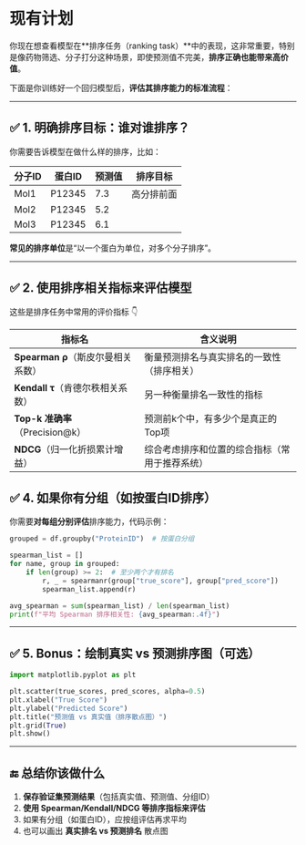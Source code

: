 # 现有计划

你现在想查看模型在**排序任务（ranking task）**中的表现，这非常重要，特别是像药物筛选、分子打分这种场景，即使预测值不完美，**排序正确也能带来高价值**。

下面是你训练好一个回归模型后，**评估其排序能力的标准流程**：

---

## ✅ 1. 明确排序目标：谁对谁排序？

你需要告诉模型在做什么样的排序，比如：

| 分子ID | 蛋白ID | 预测值 | 排序目标   |
|--------|--------|--------|------------|
| Mol1   | P12345 | 7.3    | 高分排前面 |
| Mol2   | P12345 | 5.2    |            |
| Mol3   | P12345 | 6.1    |            |

**常见的排序单位**是“以一个蛋白为单位，对多个分子排序”。

---

## ✅ 2. 使用排序相关指标来评估模型

这些是排序任务中常用的评价指标 👇

| 指标名        | 含义说明 |
|---------------|----------|
| **Spearman ρ**（斯皮尔曼相关系数） | 衡量预测排名与真实排名的一致性（排序相关） |
| **Kendall τ**（肯德尔秩相关系数） | 另一种衡量排名一致性的指标 |
| **Top-k 准确率**（Precision@k）   | 预测前k个中，有多少个是真正的Top项 |
| **NDCG**（归一化折损累计增益）     | 综合考虑排序和位置的综合指标（常用于推荐系统） |

## ✅ 4. 如果你有分组（如按蛋白ID排序）

你需要**对每组分别评估**排序能力，代码示例：

```python
grouped = df.groupby("ProteinID")  # 按蛋白分组

spearman_list = []
for name, group in grouped:
    if len(group) >= 2:  # 至少两个才有排名
        r, _ = spearmanr(group["true_score"], group["pred_score"])
        spearman_list.append(r)

avg_spearman = sum(spearman_list) / len(spearman_list)
print(f"平均 Spearman 排序相关性: {avg_spearman:.4f}")
```

---

## ✅ 5. Bonus：绘制真实 vs 预测排序图（可选）

```python
import matplotlib.pyplot as plt

plt.scatter(true_scores, pred_scores, alpha=0.5)
plt.xlabel("True Score")
plt.ylabel("Predicted Score")
plt.title("预测值 vs 真实值（排序散点图）")
plt.grid(True)
plt.show()
```

---

## 🔚 总结你该做什么

1. **保存验证集预测结果**（包括真实值、预测值、分组ID）
2. **使用 Spearman/Kendall/NDCG 等排序指标来评估**
3. 如果有分组（如蛋白ID），应按组评估再求平均
4. 也可以画出 **真实排名 vs 预测排名** 散点图
